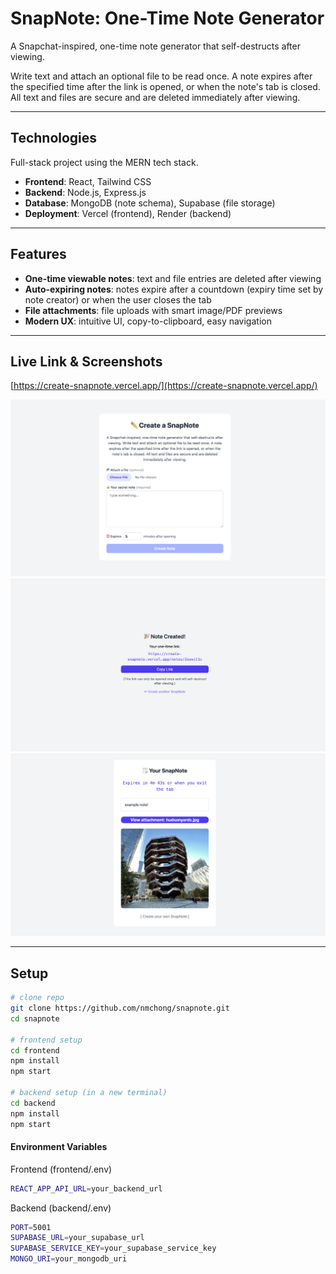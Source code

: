 # SnapNote: One-Time Note Generator
A Snapchat-inspired, one-time note generator that self-destructs after viewing. 

Write text and attach an optional file to be read once. A note expires after the specified time after the link is opened, or when the note's tab is closed. All text and files are secure and are deleted immediately after viewing. 

---

## Technologies
Full-stack project using the MERN tech stack.
- **Frontend**: React, Tailwind CSS
- **Backend**: Node.js, Express.js
- **Database**: MongoDB (note schema), Supabase (file storage)
- **Deployment**: Vercel (frontend), Render (backend)

---

## Features
- **One-time viewable notes**: text and file entries are deleted after viewing
- **Auto-expiring notes**: notes expire after a countdown (expiry time set by note creator) or when the user closes the tab
- **File attachments**: file uploads with smart image/PDF previews
- **Modern UX**: intuitive UI, copy-to-clipboard, easy navigation

---

## Live Link & Screenshots
[https://create-snapnote.vercel.app/](https://create-snapnote.vercel.app/)

![Create Note Page](./createNote.png)
![Note Created Page](./noteCreated.png)
![View Note Page](./viewNote.png)

---

## Setup
```bash
# clone repo
git clone https://github.com/nmchong/snapnote.git
cd snapnote

# frontend setup
cd frontend
npm install
npm start

# backend setup (in a new terminal)
cd backend
npm install
npm start
```
#### Environment Variables

Frontend (frontend/.env)
```bash
REACT_APP_API_URL=your_backend_url
```

Backend (backend/.env)
```bash
PORT=5001
SUPABASE_URL=your_supabase_url
SUPABASE_SERVICE_KEY=your_supabase_service_key
MONGO_URI=your_mongodb_uri
```
